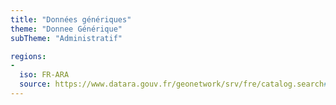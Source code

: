 ```yaml
---
title: "Données génériques"
theme: "Donnee Générique"
subTheme: "Administratif"

regions:
-
  iso: FR-ARA
  source: https://www.datara.gouv.fr/geonetwork/srv/fre/catalog.search#/search?resultType=details&sortBy=relevance&from=1&to=20&fast=index&_content_type=json&any=Données génériques
---
```

